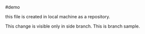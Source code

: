 #demo

this file is created in local machine as a repository.

This change is visible only in side branch.
This is branch sample.